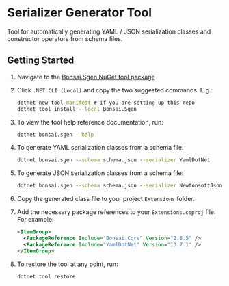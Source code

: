 # Serializer Generator Tool

Tool for automatically generating YAML / JSON serialization classes and constructor operators from schema files.

## Getting Started

1. Navigate to the [Bonsai.Sgen NuGet tool package](https://www.nuget.org/packages/Bonsai.Sgen/)
2. Click `.NET CLI (Local)` and copy the two suggested commands. E.g.:

    ```cmd
    dotnet new tool-manifest # if you are setting up this repo
    dotnet tool install --local Bonsai.Sgen
    ```

3. To view the tool help reference documentation, run:

    ```cmd
    dotnet bonsai.sgen --help
    ```

4. To generate YAML serialization classes from a schema file:

    ```cmd
    dotnet bonsai.sgen --schema schema.json --serializer YamlDotNet
    ```

5. To generate JSON serialization classes from a schema file:

    ```cmd
    dotnet bonsai.sgen --schema schema.json --serializer NewtonsoftJson
    ```

6. Copy the generated class file to your project `Extensions` folder.

7. Add the necessary package references to your `Extensions.csproj` file. For example:

    ```xml
    <ItemGroup>
      <PackageReference Include="Bonsai.Core" Version="2.8.5" />
      <PackageReference Include="YamlDotNet" Version="13.7.1" />
    </ItemGroup>
    ```

8. To restore the tool at any point, run:

    ```cmd
    dotnet tool restore
    ```
